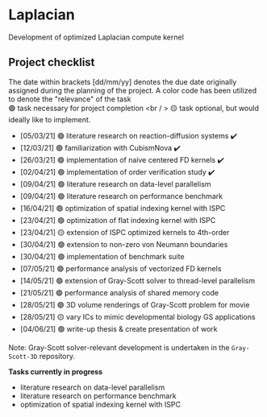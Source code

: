# Laplacian
Development of optimized Laplacian compute kernel

## Project checklist 
The date within brackets [dd/mm/yy] denotes the due date originally assigned 
during the planning of the project. A color code has been utilized to denote 
the "relevance" of the task <br /> 
🟢 task necessary for project completion <br / >
🟡 task optional, but would ideally like to implement.

* [05/03/21] 🟢 literature research on reaction-diffusion systems ✔️
* [12/03/21] 🟢 familiarization with CubismNova ✔️
* [26/03/21] 🟢 implementation of naive centered FD kernels ✔️
* [02/04/21] 🟢 implementation of order verification study ✔️
* [09/04/21] 🟢 literature research on data-level parallelism 
* [09/04/21] 🟢 literature research on performance benchmark 
* [16/04/21] 🟢 optimization of spatial indexing kernel with ISPC
* [23/04/21] 🟢 optimization of flat indexing kernel with ISPC
* [23/04/21] 🟡 extension of ISPC optimized kernels to 4th-order 
* [30/04/21] 🟢 extension to non-zero von Neumann boundaries 
* [30/04/21] 🟢 implementation of benchmark suite
* [07/05/21] 🟢 performance analysis of vectorized FD kernels 
* [14/05/21] 🟢 extension of Gray-Scott solver to thread-level parallelism 
* [21/05/21] 🟢 performance analysis of shared memory code 
* [28/05/21] 🟢 3D volume renderings of Gray-Scott problem for movie 
* [28/05/21] 🟡 vary ICs to mimic developmental biology GS applications
* [04/06/21] 🟢 write-up thesis & create presentation of work 

Note: Gray-Scott solver-relevant development is undertaken in the 
`Gray-Scott-3D` repository.
 
**Tasks currently in progress**

* literature research on data-level parallelism
* literature research on performance benchmark
* optimization of spatial indexing kernel with ISPC 
